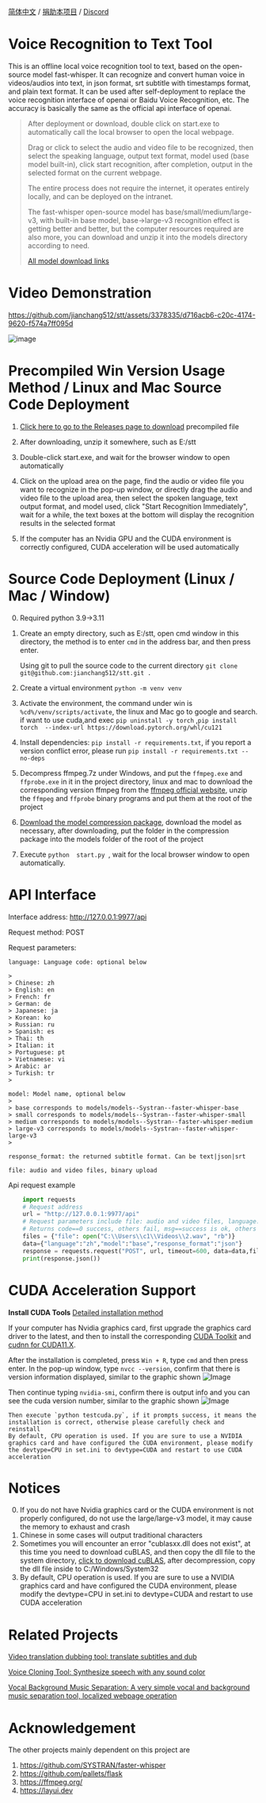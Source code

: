[简体中文](./README.md) / [捐助本项目](https://github.com/jianchang512/pyvideotrans/blob/main/about.md) / [Discord](https://discord.gg/SyT6GEwkJS) 

# Voice Recognition to Text Tool

This is an offline local voice recognition tool to text, based on the open-source model fast-whisper. It can recognize and convert human voice in videos/audios into text, in json format, srt subtitle with timestamps format, and plain text format. It can be used after self-deployment to replace the voice recognition interface of openai or Baidu Voice Recognition, etc. The accuracy is basically the same as the official api interface of openai.

> 
> After deployment or download, double click on start.exe to automatically call the local browser to open the local webpage.
>
> Drag or click to select the audio and video file to be recognized, then select the speaking language, output text format, model used (base model built-in), click start recognition, after completion, output in the selected format on the current webpage.
>
> The entire process does not require the internet, it operates entirely locally, and can be deployed on the intranet.
>
> The fast-whisper open-source model has base/small/medium/large-v3, with built-in base model, base->large-v3 recognition effect is getting better and better, but the computer resources required are also more, you can download and unzip it into the models directory according to need.
>
> [All model download links](https://github.com/jianchang512/stt/releases/tag/0.0)
>


# Video Demonstration


https://github.com/jianchang512/stt/assets/3378335/d716acb6-c20c-4174-9620-f574a7ff095d


![image](https://github.com/jianchang512/stt/assets/3378335/0f724ff1-21b3-4960-b6ba-5aa994ea414c)




# Precompiled Win Version Usage Method / Linux and Mac Source Code Deployment

1. [Click here to go to the Releases page to download](https://github.com/jianchang512/stt/releases) precompiled file

2. After downloading, unzip it somewhere, such as E:/stt

3. Double-click start.exe, and wait for the browser window to open automatically

4. Click on the upload area on the page, find the audio or video file you want to recognize in the pop-up window, or directly drag the audio and video file to the upload area, then select the spoken language, text output format, and model used, click "Start Recognition Immediately", wait for a while, the text boxes at the bottom will display the recognition results in the selected format

5. If the computer has an Nvidia GPU and the CUDA environment is correctly configured, CUDA acceleration will be used automatically


# Source Code Deployment (Linux / Mac / Window)

0. Required python 3.9->3.11

1. Create an empty directory, such as E:/stt, open cmd window in this directory, the method is to enter `cmd` in the address bar, and then press enter.

	Using git to pull the source code to the current directory ` git clone git@github.com:jianchang512/stt.git . `

2. Create a virtual environment `python -m venv venv`

3. Activate the environment, the command under win is `%cd%/venv/scripts/activate`, the  linux and Mac  go to google and search. if want to use cuda,and exec `pip uninstall -y torch` ,`pip install torch  --index-url https://download.pytorch.org/whl/cu121`

4. Install dependencies: `pip install -r requirements.txt`, if you report a version conflict error, please run `pip install -r requirements.txt --no-deps`

5. Decompress ffmpeg.7z under Windows, and put the `ffmpeg.exe` and `ffprobe.exe` in it in the project directory, linux and mac to download the corresponding version ffmpeg from the [ffmpeg official website](https://ffmpeg.org/download.html), unzip the `ffmpeg` and `ffprobe` binary programs and put them at the root of the project

6. [Download the model compression package](https://github.com/jianchang512/stt/releases/tag/0.0), download the model as necessary, after downloading, put the folder in the compression package into the models folder of the root of the project

7. Execute  `python  start.py `, wait for the local browser window to open automatically.




# API Interface

Interface address: http://127.0.0.1:9977/api

Request method: POST

Request parameters:

    language: Language code: optional below

    >
    > Chinese: zh
    > English: en
    > French: fr
    > German: de
    > Japanese: ja
    > Korean: ko
    > Russian: ru
    > Spanish: es
    > Thai: th
    > Italian: it
    > Portuguese: pt
    > Vietnamese: vi
    > Arabic: ar
    > Turkish: tr
    >

    model: Model name, optional below
    >
    > base corresponds to models/models--Systran--faster-whisper-base
    > small corresponds to models/models--Systran--faster-whisper-small
    > medium corresponds to models/models--Systran--faster-whisper-medium
    > large-v3 corresponds to models/models--Systran--faster-whisper-large-v3
    >

    response_format: the returned subtitle format. Can be text|json|srt

    file: audio and video files, binary upload

Api request example

```python
    import requests
    # Request address
    url = "http://127.0.0.1:9977/api"
    # Request parameters include file: audio and video files, language: language code, model: model, response_format: text|json|srt
    # Returns code==0 success, others fail, msg==success is ok, others fail reasons, data=returned text after recognition
    files = {"file": open("C:\\Users\\c1\\Videos\\2.wav", "rb")}
    data={"language":"zh","model":"base","response_format":"json"}
    response = requests.request("POST", url, timeout=600, data=data,files=files)
    print(response.json())
```



# CUDA Acceleration Support

**Install CUDA Tools** [Detailed installation method](https://juejin.cn/post/7318704408727519270)

If your computer has Nvidia graphics card, first upgrade the graphics card driver to the latest, and then to install the corresponding 
   [CUDA Toolkit](https://developer.nvidia.com/cuda-downloads)  and  [cudnn for CUDA11.X](https://developer.nvidia.com/rdp/cudnn-archive).
   
   After the installation is completed, press `Win + R`, type `cmd` and then press enter. In the pop-up window, type `nvcc --version`, confirm that there is version information displayed, similar to the graphic shown
   ![Image](https://github.com/jianchang512/pyvideotrans/assets/3378335/e68de07f-4bb1-4fc9-bccd-8f841825915a)

   Then continue typing `nvidia-smi`, confirm there is output info and you can see the cuda version number, similar to the graphic shown
   ![Image](https://github.com/jianchang512/pyvideotrans/assets/3378335/71f1d7d3-07f9-4579-b310-39284734006b)

    Then execute `python testcuda.py`, if it prompts success, it means the installation is correct, otherwise please carefully check and reinstall
    By default, CPU operation is used. If you are sure to use a NVIDIA graphics card and have configured the CUDA environment, please modify the devtype=CPU in set.ini to devtype=CUDA and restart to use CUDA acceleration

# Notices

0. If you do not have Nvidia graphics card or the CUDA environment is not properly configured, do not use the large/large-v3 model, it may cause the memory to exhaust and crash
1. Chinese in some cases will output traditional characters
2. Sometimes you will encounter an error "cublasxx.dll does not exist", at this time you need to download cuBLAS, and then copy the dll file to the system directory, [click to download cuBLAS](https://github.com/jianchang512/stt/releases/download/0.0/cuBLAS_win.7z), after decompression, copy the dll file inside to C:/Windows/System32
3. By default, CPU operation is used. If you are sure to use a NVIDIA graphics card and have configured the CUDA environment, please modify the devtype=CPU in set.ini to devtype=CUDA and restart to use CUDA acceleration



# Related Projects

[Video translation dubbing tool: translate subtitles and dub](https://github.com/jianchang512/pyvideotrans)

[Voice Cloning Tool: Synthesize speech with any sound color](https://github.com/jianchang512/clone-voice)

[Vocal Background Music Separation: A very simple vocal and background music separation tool, localized webpage operation](https://github.com/jianchang512/stt)

# Acknowledgement

The other projects mainly dependent on this project are

1. https://github.com/SYSTRAN/faster-whisper
2. https://github.com/pallets/flask
3. https://ffmpeg.org/
4. https://layui.dev

